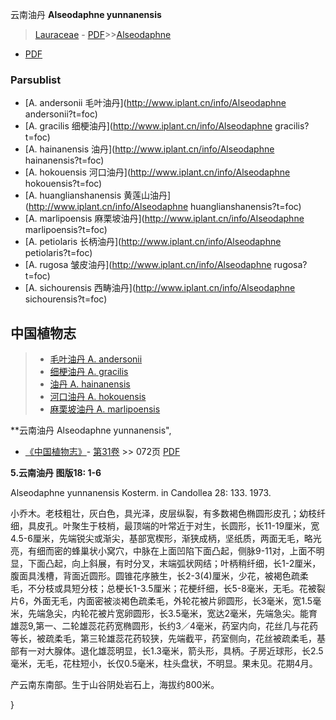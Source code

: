 云南油丹 **Alseodaphne yunnanensis**

> [Lauraceae](http://www.iplant.cn/info/Lauraceae?t=foc) - [PDF](http://www.iplant.cn/foc/pdf/Lauraceae.pdf)>>[Alseodaphne](http://www.iplant.cn/info/Alseodaphne?t=foc)
 - [PDF](http://www.iplant.cn/foc/pdf/Alseodaphne.pdf)

### Parsublist

* [A.  andersonii  毛叶油丹](http://www.iplant.cn/info/Alseodaphne andersonii?t=foc)
* [A.  gracilis  细梗油丹](http://www.iplant.cn/info/Alseodaphne gracilis?t=foc)
* [A.  hainanensis  油丹](http://www.iplant.cn/info/Alseodaphne hainanensis?t=foc)
* [A.  hokouensis  河口油丹](http://www.iplant.cn/info/Alseodaphne hokouensis?t=foc)
* [A.  huanglianshanensis  黄莲山油丹](http://www.iplant.cn/info/Alseodaphne huanglianshanensis?t=foc)
* [A.  marlipoensis  麻栗坡油丹](http://www.iplant.cn/info/Alseodaphne marlipoensis?t=foc)
* [A.  petiolaris  长柄油丹](http://www.iplant.cn/info/Alseodaphne petiolaris?t=foc)
* [A.  rugosa  皱皮油丹](http://www.iplant.cn/info/Alseodaphne rugosa?t=foc)
* [A.  sichourensis  西畴油丹](http://www.iplant.cn/info/Alseodaphne sichourensis?t=foc)

## 中国植物志

> * [毛叶油丹  A.  andersonii](Alseodaphne-andersonii-毛叶油丹.md)
> * [细梗油丹  A.  gracilis](Alseodaphne-gracilis-细梗油丹.md)
> * [油丹  A.  hainanensis](Alseodaphne-hainanensis-油丹.md)
> * [河口油丹  A.  hokouensis](Alseodaphne-hokouensis-河口油丹.md)
> * [麻栗坡油丹  A.  marlipoensis](Alseodaphne-marlipoensis-麻栗坡油丹.md)

**云南油丹 Alseodaphne yunnanensis",

* [《中国植物志》](http://www.iplant.cn/frps)- [第31卷](http://www.iplant.cn/frps/vol/31) >> 072页 [PDF](http://www.iplant.cn/frps/pdf/31/072a.PDF)

**5.云南油丹 图版18: 1-6**

Alseodaphne yunnanensis Kosterm. in Candollea 28: 133. 1973.

小乔木。老枝粗壮，灰白色，具光泽，皮层纵裂，有多数褐色椭圆形皮孔；幼枝纤细，具皮孔。叶聚生于枝梢，最顶端的叶常近于对生，长圆形，长11-19厘米，宽4.5-6厘米，先端锐尖或渐尖，基部宽楔形，渐狭成柄，坚纸质，两面无毛，略光亮，有细而密的蜂巢状小窝穴，中脉在上面凹陷下面凸起，侧脉9-11对，上面不明显，下面凸起，向上斜展，有时分叉，末端弧状网结；叶柄稍纤细，长1-2厘米，腹面具浅槽，背面近圆形。圆锥花序腋生，长2-3(4)厘米，少花，被褐色疏柔毛，不分枝或具短分枝；总梗长1-3.5厘米；花梗纤细，长5-8毫米，无毛。花被裂片6，外面无毛，内面密被淡褐色疏柔毛，外轮花被片卵圆形，长3毫米，宽1.5毫米，先端急尖，内轮花被片宽卵圆形，长3.5毫米，宽达2毫米，先端急尖。能育雄蕊9,第一、二轮雄蕊花药宽椭圆形，长约3／4毫米，药室内向，花丝几与花药等长，被疏柔毛，第三轮雄蕊花药较狭，先端截平，药室侧向，花丝被疏柔毛，基部有一对大腺体。退化雄蕊明显，长1.3毫米，箭头形，具柄。子房近球形，长2.5毫米，无毛，花柱短小，长仅0.5毫米，柱头盘状，不明显。果未见。花期4月。

产云南东南部。生于山谷阴处岩石上，海拔约800米。

}